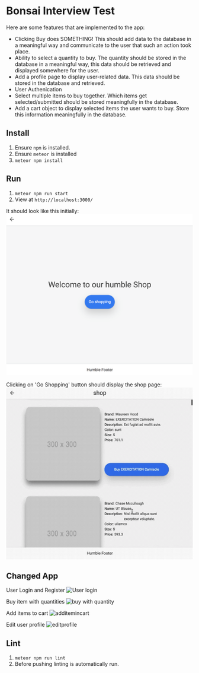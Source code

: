 # Bonsai Interview Test

 
Here are some features that are implemented to the app:
 - Clicking Buy does SOMETHING! This should add data to the database in a meaningful way and communicate to the user that such an action took place.
 - Ability to select a quantity to buy. The quantity should be stored in the database in a meaningful way, this data should be retrieved and displayed somewhere for the user.
 - Add a profile page to display user-related data. This data should be stored in the database and retrieved.
 - User Authenication
 - Select multiple items to buy together. Which items get selected/submitted should be stored meaningfully in the database.
 - Add a cart object to display selected items the user wants to buy. Store this information meaningfully in the database.

## Install
1. Ensure `npm` is installed.
2. Ensure `meteor` is installed
3. `meteor npm install`


## Run
1. `meteor npm run start`
2. View at `http://localhost:3000/`

It should look like this initially:
![Home Page Default Look](https://raw.githubusercontent.com/ShopBonsai/interview-test/master/docs/homePage.png)

Clicking on 'Go Shopping' button should display the shop page:
![Shop Page Default Look and browse](https://raw.githubusercontent.com/ShopBonsai/interview-test/master/docs/shopPage.gif)

## Changed App
User Login and Register
![User login](https://github.com/cyang258/interview-test/blob/master/public/images/profile.png)

Buy item with quantities
![buy with quantity](https://github.com/cyang258/interview-test/blob/master/public/images/buywithQuantity.png)

Add items to cart
![additemincart](https://github.com/cyang258/interview-test/blob/master/public/images/addItemInCart.png)

Edit user profile
![editprofile](https://raw.githubusercontent.com/33134418/38168244-00702a36-3515-11e8-93f1-1c5c8e63a815.gif)



## Lint
1. `meteor npm run lint`
2. Before pushing linting is automatically run.
